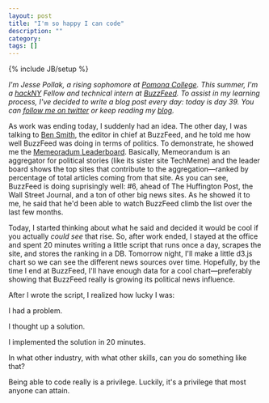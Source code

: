 ```yaml
---
layout: post
title: "I'm so happy I can code"
description: ""
category: 
tags: []
---
```

{% include JB/setup %}

*I'm Jesse Pollak, a rising sophomore at [Pomona College](http://pomona.edu). This summer, I'm a [hackNY](http://hackny.org) Fellow and technical intern at [BuzzFeed](http://buzzfeed.com). To assist in my learning process, I've decided to write a blog post every day: today is day 39. You can [follow me on twitter](http://twitter.com/jessepollak) or keep reading my [blog](http://jessepollak.me).*

As work was ending today, I suddenly had an idea. The other day, I was talking to [Ben Smith](http://en.wikipedia.org/wiki/Ben_Smith_(journalist)), the editor in chief at BuzzFeed, and he told me how well BuzzFeed was doing in terms of politics. To demonstrate, he showed me the [Memeoradum Leaderboard](http://www.memeorandum.com/lb). Basically, Memeorandum is an aggregator for political stories (like its sister site TechMeme) and the leader board shows the top sites that contribute to the aggregation—ranked by percentage of total articles coming from that site. As you can see, BuzzFeed is doing suprisingly well: #6, ahead of The Huffington Post, the Wall Street Journal, and a ton of other big news sites. As he showed it to me, he said that he'd been able to watch BuzzFeed climb the list over the last few months.

Today, I started thinking about what he said and decided it would be cool if you actually *could see* that rise. So, after work ended, I stayed at the office and spent 20 minutes writing a little script that runs once a day, scrapes the site, and stores the ranking in a DB. Tomorrow night, I'll make a little d3.js chart so we can see the different news sources over time. Hopefully, by the time I end at BuzzFeed, I'll have enough data for a cool chart—preferably showing that BuzzFeed really is growing its political news influence.

After I wrote the script, I realized how lucky I was:

I had a problem.  

I thought up a solution.  

I implemented the solution in 20 minutes.  


In what other industry, with what other skills, can you do something like that? 

Being able to code really is a privilege. Luckily, it's a privilege that most anyone can attain.